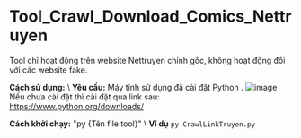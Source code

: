 # Tool_Crawl_Download_Comics_Nettruyen

Tool chỉ hoạt động trên website Nettruyen chính gốc, không hoạt động đối với các website fake.

**Cách sử dụng:** \\
**Yêu cầu:** Máy tính sử dụng đã cài đặt Python .
![image](https://github.com/nhatanh19/Tool_Crawl_Download_Comics_Nettruyen/assets/106806553/72c4b760-37e2-415d-a64f-10c1e684ae2e)
Nếu chưa cài đặt thì cài đặt qua link sau: https://www.python.org/downloads/

**Cách khởi chạy:** "py {Tên file tool}" \\
**Ví dụ** `py CrawlLinkTruyen.py`
